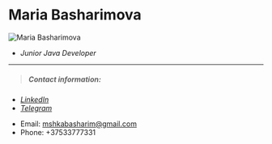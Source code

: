 # Maria Basharimova 
![Maria Basharimova](https://sun9-47.userapi.com/impg/WemT8VlHi6VkqMTnxIL1nGqjGNvg03l8wN1_YA/nqzo20fLHPE.jpg?size=960x1280&quality=95&sign=4d27dfdd09194f9b5e3fff95b63daa14&type=album)
* *Junior Java Developer*

********** 
> ##### Contact information:
* [*LinkedIn*](www.linkedin.com/in/maria-basharimova-415565264)
* [*Telegram*](https://t.me/masshhhulia")
- Email: mshkabasharim@gmail.com
- Phone: +37533777331
